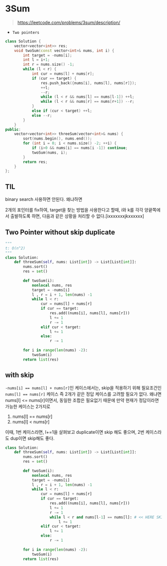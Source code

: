 # 3Sum
> https://leetcode.com/problems/3sum/description/

- `Two pointers`

```cpp
class Solution {
    vector<vector<int>> res;
    void twoSum(const vector<int>& nums, int i) {
        int target = -nums[i];
        int l = i+1;
        int r = nums.size() -1;
        while (l < r) {
            int cur = nums[l] + nums[r];
            if (cur == target) {
                res.push_back({nums[i], nums[l], nums[r]});
                ++l;
                --r;
                while (l < r && nums[l] == nums[l-1]) ++l;
                while (l < r && nums[r] == nums[r+1]) --r;
            }
            else if (cur < target) ++l;
            else --r;
        }
    }
public:
    vector<vector<int>> threeSum(vector<int>& nums) {
        sort(nums.begin(), nums.end());
        for (int i = 0; i < nums.size() -2; ++i) {
            if (i>0 && nums[i] == nums[i -1]) continue;
            twoSum(nums, i);
        }
        return res;
    }
};
```

## TIL

binary search 사용하면 안된다. 왜냐하면 

2개의 포인터를 fix하여, target을 찾는 방법을 사용한다고 할때, i와 k를 각각 양끝쪽에서 출발하도록 하면, 다음과 같은 상황을 처리할 수 없다.[ixxxxxxxjkxxxxxx]

## Two Pointer without skip duplicate

```py
"""
t: O(n^2)
"""
class Solution:
    def threeSum(self, nums: List[int]) -> List[List[int]]:
        nums.sort()
        res = set()
        
        def twoSum(i):
            nonlocal nums, res
            target = -nums[i]
            l , r = i + 1, len(nums) -1
            while l < r:
                cur = nums[l] + nums[r]
                if cur == target:
                    res.add((nums[i], nums[l], nums[r]))
                    l += 1
                    r -= 1
                elif cur < target:
                    l += 1
                else:
                    r -= 1
        
        for i in range(len(nums) -2):
            twoSum(i)
        return list(res)     
```

## with skip

`-nums[i] == nums[l] + nums[r]`인 케이스에서는, skip을 적용하기 위해 필요조건인 `nums[l] == nums[r]` 케이스 즉 2개가 같은 정답 케이스를 고려할 필요가 없다. 왜냐면 nums[l] <= nums[r]이면서, 동일한 조합은 필요없기 때문에 만약 현재가 정답이라면 가능한 케이스는 2가지로

1. nums[l] == nums[r]
2. nums[l] < nums[r]

이때, 1번 케이스라면, l+=1을 살펴보고 duplicate이면 skip 해도 좋으며, 2번 케이스라도 dup이면 skip해도 좋다.


```py
class Solution:
    def threeSum(self, nums: List[int]) -> List[List[int]]:
        nums.sort()
        res = set()
        
        def twoSum(i):
            nonlocal nums, res
            target = -nums[i]
            l , r = i + 1, len(nums) -1
            while l < r:
                cur = nums[l] + nums[r]
                if cur == target:
                    res.add((nums[i], nums[l], nums[r]))
                    l += 1
                    r -= 1
                    while l < r and nums[l-1] == nums[l]: # << HERE SKIP CODE
                        l += 1
                elif cur < target:
                    l += 1
                else:
                    r -= 1
        
        for i in range(len(nums) -2):
            twoSum(i)
        return list(res)

```